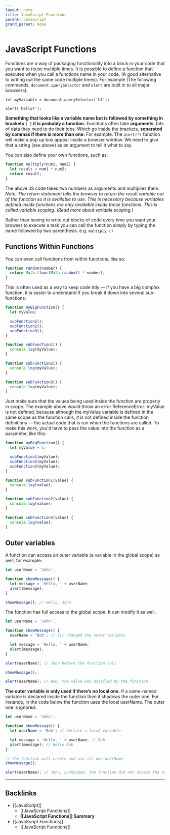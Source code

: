 ```yaml
---
layout: note
title: JavaScript Functions
parent: JavaScript
grand_parent: Home
---
```


# JavaScript Functions

Functions are a way of packaging functionality into a block in your code that you want to reuse multiple times. It is possible to define a function that executes when you call a functions name in your code. (A good alternative to writing out the same code multiple times). For example (The following commands, `document.querySelector` and `alert` are built in to all major browsers):

`let myVariable = document.querySelector('h1');`

`alert('hello!');`

**Something that looks like a variable name but is followed by something in brackets `( )` it is probably a function.** Functions often take **arguments**, bits of data they need to do their jobs. Which go inside the brackets, **separated by commas if there is more than one.** For example. The `alert(*)` function will make a pop up box appear inside a browser window. We need to give that a string (see above) as an argument to tell it what to say.

You can also define your own functions, such as:

```js
function multiply(num1, num2) {
  let result = num1 * num2;
  return result;
}
```

The above JS code takes two numbers as arguments and multiplies them. _Note: The return statement tells the browser to return the result variable out of the function so it is available to use. This is necessary because variables defined inside functions are only available inside those functions. This is called variable scoping. (Read more about variable scoping.)_

Rather than having to write out blocks of code every time you want your browser to execute a task you can call the function simply by typing the name followed by two parenthesis. e.g. `multiply ()`

## Functions Within Functions

You can even call functions from within functions, like so:

```js
function random(number) {
  return Math.floor(Math.random() * number);
}
```

This is often used as a way to keep code tidy — if you have a big complex function, it is easier to understand if you break it down into several sub-functions:

```js
function myBigFunction() {
  let myValue;

  subFunction1();
  subFunction2();
  subFunction3();
}

function subFunction1() {
  console.log(myValue);
}

function subFunction2() {
  console.log(myValue);
}

function subFunction3() {
  console.log(myValue);
}
```

Just make sure that the values being used inside the function are properly in scope. The example above would throw an error ReferenceError: myValue is not defined, because although the myValue variable is defined in the same scope as the function calls, it is not defined inside the function definitions — the actual code that is run when the functions are called. To make this work, you'd have to pass the value into the function as a parameter, like this:

```js
function myBigFunction() {
  let myValue = 1;

  subFunction1(myValue);
  subFunction2(myValue);
  subFunction3(myValue);
}

function subFunction1(value) {
  console.log(value);
}

function subFunction2(value) {
  console.log(value);
}

function subFunction3(value) {
  console.log(value);
}
```

## Outer variables

A function can access an outer variable (a variable in the global scope) as well, for example:

```js
let userName = 'John';

function showMessage() {
  let message = 'Hello, ' + userName;
  alert(message);
}

showMessage(); // Hello, John
```

The function has full access to the global scope. It can modify it as well.

```js
let userName = 'John';

function showMessage() {
  userName = 'Bob'; // (1) changed the outer variable

  let message = 'Hello, ' + userName;
  alert(message);
}

alert(userName); // John before the function call

showMessage();

alert(userName); // Bob, the value was modified by the function
```

**The outer variable is only used if there’s no local one.** If a same-named variable is declared inside the function then it shadows the outer one. For instance, in the code below the function uses the local userName. The outer one is ignored:

```js
let userName = 'John';

function showMessage() {
  let userName = 'Bob'; // declare a local variable

  let message = 'Hello, ' + userName; // Bob
  alert(message); // Hello Bob
}

// the function will create and use its own userName
showMessage();

alert(userName); // John, unchanged, the function did not access the outer variable
```

---
## Backlinks
* [[JavaScript]]
	* [[JavaScript Functions]]
	* **[[JavaScript Functions]] Summary**
* [[JavaScript Functions]]
	* [[JavaScript Functions]]

